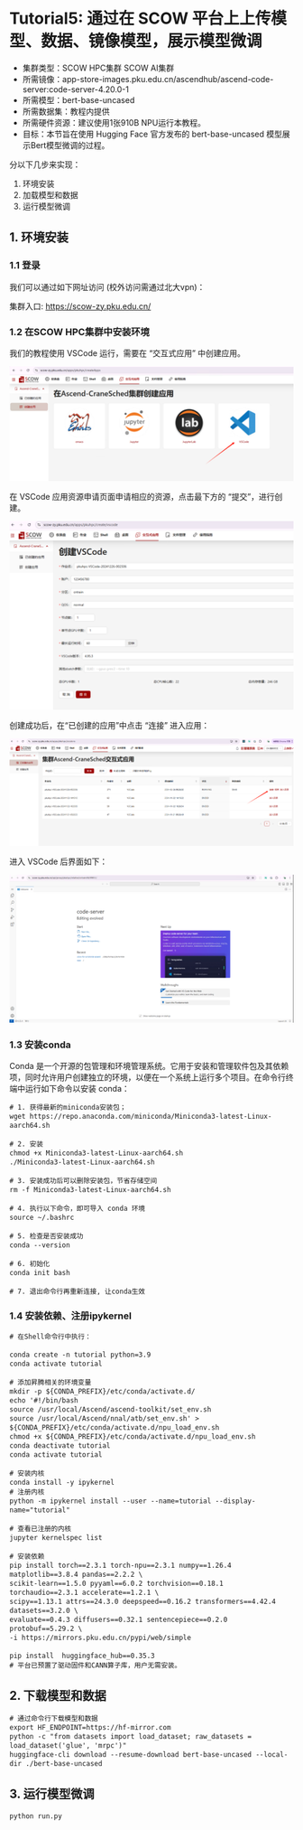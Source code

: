 # Tutorial5: 通过在 SCOW 平台上上传模型、数据、镜像模型，展示模型微调

* 集群类型：SCOW HPC集群 SCOW AI集群
* 所需镜像：app-store-images.pku.edu.cn/ascendhub/ascend-code-server:code-server-4.20.0-1
* 所需模型：bert-base-uncased
* 所需数据集：教程内提供
* 所需硬件资源：建议使用1张910B NPU运行本教程。
* 目标：本节旨在使用 Hugging Face 官方发布的 bert-base-uncased 模型展示Bert模型微调的过程。

分以下几步来实现：
1. 环境安装
2. 加载模型和数据
3. 运行模型微调


## 1. 环境安装
### 1.1 登录
我们可以通过如下网址访问 (校外访问需通过北大vpn)：

集群入口: https://scow-zy.pku.edu.cn/

### 1.2 在SCOW HPC集群中安装环境

我们的教程使用 VSCode 运行，需要在 “交互式应用” 中创建应用。

![alt text](image-1.png)

在 VSCode 应用资源申请页面申请相应的资源，点击最下方的 “提交”，进行创建。

![alt text](image-2.png)

创建成功后，在“已创建的应用”中点击 “连接” 进入应用：

![alt text](image-3.png)

进入 VSCode 后界面如下：

![alt text](image-4.png)

### 1.3 安装conda
Conda 是一个开源的包管理和环境管理系统。它用于安装和管理软件包及其依赖项，同时允许用户创建独立的环境，以便在一个系统上运行多个项目。在命令行终端中运行如下命令以安装 conda：
```
# 1. 获得最新的miniconda安装包；
wget https://repo.anaconda.com/miniconda/Miniconda3-latest-Linux-aarch64.sh

# 2. 安装
chmod +x Miniconda3-latest-Linux-aarch64.sh
./Miniconda3-latest-Linux-aarch64.sh

# 3. 安装成功后可以删除安装包，节省存储空间
rm -f Miniconda3-latest-Linux-aarch64.sh

# 4. 执行以下命令，即可导入 conda 环境
source ~/.bashrc

# 5. 检查是否安装成功
conda --version

# 6. 初始化
conda init bash

# 7. 退出命令行再重新连接, 让conda生效
```

### 1.4 安装依赖、注册ipykernel
```
# 在Shell命令行中执行：

conda create -n tutorial python=3.9
conda activate tutorial

# 添加昇腾相关的环境变量
mkdir -p ${CONDA_PREFIX}/etc/conda/activate.d/
echo '#!/bin/bash
source /usr/local/Ascend/ascend-toolkit/set_env.sh
source /usr/local/Ascend/nnal/atb/set_env.sh' > ${CONDA_PREFIX}/etc/conda/activate.d/npu_load_env.sh
chmod +x ${CONDA_PREFIX}/etc/conda/activate.d/npu_load_env.sh
conda deactivate tutorial
conda activate tutorial

# 安装内核
conda install -y ipykernel
# 注册内核
python -m ipykernel install --user --name=tutorial --display-name="tutorial"

# 查看已注册的内核
jupyter kernelspec list

# 安装依赖
pip install torch==2.3.1 torch-npu==2.3.1 numpy==1.26.4 matplotlib==3.8.4 pandas==2.2.2 \
scikit-learn==1.5.0 pyyaml==6.0.2 torchvision==0.18.1 torchaudio==2.3.1 accelerate==1.2.1 \
scipy==1.13.1 attrs==24.3.0 deepspeed==0.16.2 transformers==4.42.4 datasets==3.2.0 \
evaluate==0.4.3 diffusers==0.32.1 sentencepiece==0.2.0 protobuf==5.29.2 \
-i https://mirrors.pku.edu.cn/pypi/web/simple

pip install  huggingface_hub==0.35.3 
# 平台已预置了驱动固件和CANN算子库，用户无需安装。
```

## 2. 下载模型和数据
```
# 通过命令行下载模型和数据
export HF_ENDPOINT=https://hf-mirror.com
python -c "from datasets import load_dataset; raw_datasets = load_dataset('glue', 'mrpc')"
huggingface-cli download --resume-download bert-base-uncased --local-dir ./bert-base-uncased
```

## 3. 运行模型微调
```
python run.py
```